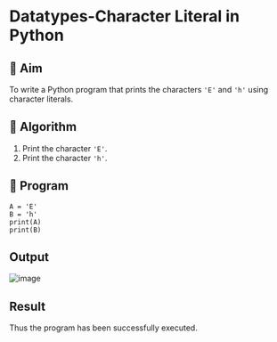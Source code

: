 # Datatypes-Character Literal in Python

## 🎯 Aim
To write a Python program that prints the characters `'E'` and `'h'` using character literals.

## 🧠 Algorithm
1. Print the character `'E'`.
2. Print the character `'h'`.

## 🧾 Program
```
A = 'E'
B = 'h'
print(A)
print(B)
```

## Output
![image](https://github.com/user-attachments/assets/7fa72cea-85df-47f6-9ae6-69e0d814d0d9)

## Result
Thus the program has been successfully executed.
